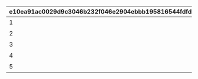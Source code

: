 |e10ea91ac0029d9c3046b232f046e2904ebbb195816544fdfd5af557116a70c2|4f296a41e292a1e4e89d461dffcab5a309151114c7692a4f44ba322d7291b4fc|05bf9d5c0c531887e9461a4046d548d7ff9ad9ef2a261bf6f8198d5f1762fb9a|9b563f21b48ed5a46036d1b9379de3826e60b06950d39eed6ec58122f29a4d74|1b5acca119301899ef9a5600051ae9818335b9650f88d04aba9fbc2739cc3611|7300208d7292ca46ea64f6c7c19ce2ed94119e62bdde7bf8a72a0170cf64cbdf|f742dc8845abf8f11ab9ab899e3c4d1c7ad06a323d7aa00f93c5004db54c3cca|c2e1e9a3d07e56336f9886ba8f1d1c3069ee371db0875bc334588705a50aab26|
| --- | --- | --- | --- | --- | --- | --- | --- |
|1|滴水嘴兽|1|101|0|0|刚力鸟像|该首领怪物具备高物理攻击力，\n可发动强大的范围攻击。|
|2|法师滴水嘴兽|2|102|0|0|魔业鸟像|该首领怪物具备高魔法攻击力，\n可发动强大的范围攻击。|
|3|持盾滴水嘴兽|3|103|0|0|坚固鸟像|该首领怪物具备防御力提升技能，\n可通过极高的耐久力来抵挡敌人的攻击。|
|4|滴水嘴兽·炸裂|4|101|202|0|携有刚力浮石的鸟像|该首领怪物具备高物理攻击力，可发动强大的\n范围攻击，有多个受击判定目标。|
|5|滴水嘴兽·魔能|5|102|202|0|携有魔业浮石的鸟像|该首领怪物具备高魔法攻击力，可发动强大的\n范围攻击，有多个受击判定目标。|